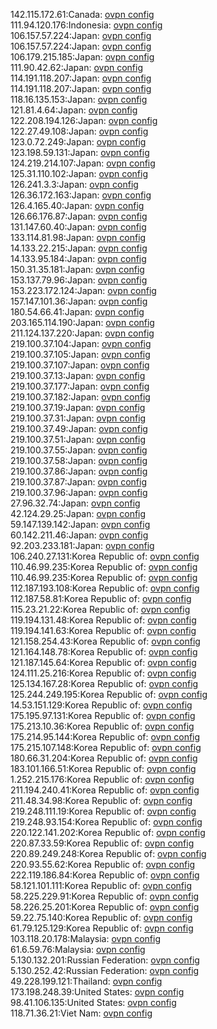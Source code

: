 142.115.172.61:Canada: [ovpn config](vpn/142_115_172_61.ovpn)  
111.94.120.176:Indonesia: [ovpn config](vpn/111_94_120_176.ovpn)  
106.157.57.224:Japan: [ovpn config](vpn/106_157_57_224.ovpn)  
106.157.57.224:Japan: [ovpn config](vpn/106_157_57_224.ovpn)  
106.179.215.185:Japan: [ovpn config](vpn/106_179_215_185.ovpn)  
111.90.42.62:Japan: [ovpn config](vpn/111_90_42_62.ovpn)  
114.191.118.207:Japan: [ovpn config](vpn/114_191_118_207.ovpn)  
114.191.118.207:Japan: [ovpn config](vpn/114_191_118_207.ovpn)  
118.16.135.153:Japan: [ovpn config](vpn/118_16_135_153.ovpn)  
121.81.4.64:Japan: [ovpn config](vpn/121_81_4_64.ovpn)  
122.208.194.126:Japan: [ovpn config](vpn/122_208_194_126.ovpn)  
122.27.49.108:Japan: [ovpn config](vpn/122_27_49_108.ovpn)  
123.0.72.249:Japan: [ovpn config](vpn/123_0_72_249.ovpn)  
123.198.59.131:Japan: [ovpn config](vpn/123_198_59_131.ovpn)  
124.219.214.107:Japan: [ovpn config](vpn/124_219_214_107.ovpn)  
125.31.110.102:Japan: [ovpn config](vpn/125_31_110_102.ovpn)  
126.241.3.3:Japan: [ovpn config](vpn/126_241_3_3.ovpn)  
126.36.172.163:Japan: [ovpn config](vpn/126_36_172_163.ovpn)  
126.4.165.40:Japan: [ovpn config](vpn/126_4_165_40.ovpn)  
126.66.176.87:Japan: [ovpn config](vpn/126_66_176_87.ovpn)  
131.147.60.40:Japan: [ovpn config](vpn/131_147_60_40.ovpn)  
133.114.81.98:Japan: [ovpn config](vpn/133_114_81_98.ovpn)  
14.133.22.215:Japan: [ovpn config](vpn/14_133_22_215.ovpn)  
14.133.95.184:Japan: [ovpn config](vpn/14_133_95_184.ovpn)  
150.31.35.181:Japan: [ovpn config](vpn/150_31_35_181.ovpn)  
153.137.79.96:Japan: [ovpn config](vpn/153_137_79_96.ovpn)  
153.223.172.124:Japan: [ovpn config](vpn/153_223_172_124.ovpn)  
157.147.101.36:Japan: [ovpn config](vpn/157_147_101_36.ovpn)  
180.54.66.41:Japan: [ovpn config](vpn/180_54_66_41.ovpn)  
203.165.114.190:Japan: [ovpn config](vpn/203_165_114_190.ovpn)  
211.124.137.220:Japan: [ovpn config](vpn/211_124_137_220.ovpn)  
219.100.37.104:Japan: [ovpn config](vpn/219_100_37_104.ovpn)  
219.100.37.105:Japan: [ovpn config](vpn/219_100_37_105.ovpn)  
219.100.37.107:Japan: [ovpn config](vpn/219_100_37_107.ovpn)  
219.100.37.13:Japan: [ovpn config](vpn/219_100_37_13.ovpn)  
219.100.37.177:Japan: [ovpn config](vpn/219_100_37_177.ovpn)  
219.100.37.182:Japan: [ovpn config](vpn/219_100_37_182.ovpn)  
219.100.37.19:Japan: [ovpn config](vpn/219_100_37_19.ovpn)  
219.100.37.31:Japan: [ovpn config](vpn/219_100_37_31.ovpn)  
219.100.37.49:Japan: [ovpn config](vpn/219_100_37_49.ovpn)  
219.100.37.51:Japan: [ovpn config](vpn/219_100_37_51.ovpn)  
219.100.37.55:Japan: [ovpn config](vpn/219_100_37_55.ovpn)  
219.100.37.58:Japan: [ovpn config](vpn/219_100_37_58.ovpn)  
219.100.37.86:Japan: [ovpn config](vpn/219_100_37_86.ovpn)  
219.100.37.87:Japan: [ovpn config](vpn/219_100_37_87.ovpn)  
219.100.37.96:Japan: [ovpn config](vpn/219_100_37_96.ovpn)  
27.96.32.74:Japan: [ovpn config](vpn/27_96_32_74.ovpn)  
42.124.29.25:Japan: [ovpn config](vpn/42_124_29_25.ovpn)  
59.147.139.142:Japan: [ovpn config](vpn/59_147_139_142.ovpn)  
60.142.211.46:Japan: [ovpn config](vpn/60_142_211_46.ovpn)  
92.203.233.181:Japan: [ovpn config](vpn/92_203_233_181.ovpn)  
106.240.27.131:Korea Republic of: [ovpn config](vpn/106_240_27_131.ovpn)  
110.46.99.235:Korea Republic of: [ovpn config](vpn/110_46_99_235.ovpn)  
110.46.99.235:Korea Republic of: [ovpn config](vpn/110_46_99_235.ovpn)  
112.187.193.108:Korea Republic of: [ovpn config](vpn/112_187_193_108.ovpn)  
112.187.58.81:Korea Republic of: [ovpn config](vpn/112_187_58_81.ovpn)  
115.23.21.22:Korea Republic of: [ovpn config](vpn/115_23_21_22.ovpn)  
119.194.131.48:Korea Republic of: [ovpn config](vpn/119_194_131_48.ovpn)  
119.194.141.63:Korea Republic of: [ovpn config](vpn/119_194_141_63.ovpn)  
121.158.254.43:Korea Republic of: [ovpn config](vpn/121_158_254_43.ovpn)  
121.164.148.78:Korea Republic of: [ovpn config](vpn/121_164_148_78.ovpn)  
121.187.145.64:Korea Republic of: [ovpn config](vpn/121_187_145_64.ovpn)  
124.111.25.216:Korea Republic of: [ovpn config](vpn/124_111_25_216.ovpn)  
125.134.167.28:Korea Republic of: [ovpn config](vpn/125_134_167_28.ovpn)  
125.244.249.195:Korea Republic of: [ovpn config](vpn/125_244_249_195.ovpn)  
14.53.151.129:Korea Republic of: [ovpn config](vpn/14_53_151_129.ovpn)  
175.195.97.131:Korea Republic of: [ovpn config](vpn/175_195_97_131.ovpn)  
175.213.10.36:Korea Republic of: [ovpn config](vpn/175_213_10_36.ovpn)  
175.214.95.144:Korea Republic of: [ovpn config](vpn/175_214_95_144.ovpn)  
175.215.107.148:Korea Republic of: [ovpn config](vpn/175_215_107_148.ovpn)  
180.66.31.204:Korea Republic of: [ovpn config](vpn/180_66_31_204.ovpn)  
183.101.166.51:Korea Republic of: [ovpn config](vpn/183_101_166_51.ovpn)  
1.252.215.176:Korea Republic of: [ovpn config](vpn/1_252_215_176.ovpn)  
211.194.240.41:Korea Republic of: [ovpn config](vpn/211_194_240_41.ovpn)  
211.48.34.98:Korea Republic of: [ovpn config](vpn/211_48_34_98.ovpn)  
219.248.111.19:Korea Republic of: [ovpn config](vpn/219_248_111_19.ovpn)  
219.248.93.154:Korea Republic of: [ovpn config](vpn/219_248_93_154.ovpn)  
220.122.141.202:Korea Republic of: [ovpn config](vpn/220_122_141_202.ovpn)  
220.87.33.59:Korea Republic of: [ovpn config](vpn/220_87_33_59.ovpn)  
220.89.249.248:Korea Republic of: [ovpn config](vpn/220_89_249_248.ovpn)  
220.93.55.62:Korea Republic of: [ovpn config](vpn/220_93_55_62.ovpn)  
222.119.186.84:Korea Republic of: [ovpn config](vpn/222_119_186_84.ovpn)  
58.121.101.111:Korea Republic of: [ovpn config](vpn/58_121_101_111.ovpn)  
58.225.229.91:Korea Republic of: [ovpn config](vpn/58_225_229_91.ovpn)  
58.226.25.201:Korea Republic of: [ovpn config](vpn/58_226_25_201.ovpn)  
59.22.75.140:Korea Republic of: [ovpn config](vpn/59_22_75_140.ovpn)  
61.79.125.129:Korea Republic of: [ovpn config](vpn/61_79_125_129.ovpn)  
103.118.20.178:Malaysia: [ovpn config](vpn/103_118_20_178.ovpn)  
61.6.59.76:Malaysia: [ovpn config](vpn/61_6_59_76.ovpn)  
5.130.132.201:Russian Federation: [ovpn config](vpn/5_130_132_201.ovpn)  
5.130.252.42:Russian Federation: [ovpn config](vpn/5_130_252_42.ovpn)  
49.228.199.121:Thailand: [ovpn config](vpn/49_228_199_121.ovpn)  
173.198.248.39:United States: [ovpn config](vpn/173_198_248_39.ovpn)  
98.41.106.135:United States: [ovpn config](vpn/98_41_106_135.ovpn)  
118.71.36.21:Viet Nam: [ovpn config](vpn/118_71_36_21.ovpn)  
